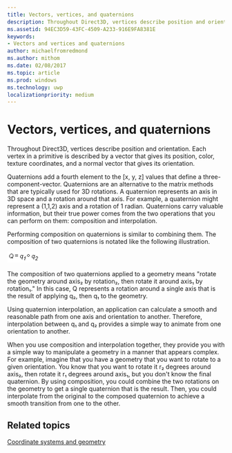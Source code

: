 ```yaml
---
title: Vectors, vertices, and quaternions
description: Throughout Direct3D, vertices describe position and orientation. Each vertex in a primitive is described by a vector that gives its position, color, texture coordinates, and a normal vector that gives its orientation.
ms.assetid: 94EC3D59-43FC-4509-A233-916E9FA8381E
keywords:
- Vectors and vertices and quaternions
author: michaelfromredmond
ms.author: mithom
ms.date: 02/08/2017
ms.topic: article
ms.prod: windows
ms.technology: uwp
localizationpriority: medium
---
```


# Vectors, vertices, and quaternions


Throughout Direct3D, vertices describe position and orientation. Each vertex in a primitive is described by a vector that gives its position, color, texture coordinates, and a normal vector that gives its orientation.

Quaternions add a fourth element to the \[x, y, z\] values that define a three-component-vector. Quaternions are an alternative to the matrix methods that are typically used for 3D rotations. A quaternion represents an axis in 3D space and a rotation around that axis. For example, a quaternion might represent a (1,1,2) axis and a rotation of 1 radian. Quaternions carry valuable information, but their true power comes from the two operations that you can perform on them: composition and interpolation.

Performing composition on quaternions is similar to combining them. The composition of two quaternions is notated like the following illustration.

![illustration of quaternion notation](images/quateq.png)

The composition of two quaternions applied to a geometry means "rotate the geometry around axis₂ by rotation₂, then rotate it around axis₁ by rotation₁." In this case, Q represents a rotation around a single axis that is the result of applying q₂, then q₁ to the geometry.

Using quaternion interpolation, an application can calculate a smooth and reasonable path from one axis and orientation to another. Therefore, interpolation between q₁ and q₂ provides a simple way to animate from one orientation to another.

When you use composition and interpolation together, they provide you with a simple way to manipulate a geometry in a manner that appears complex. For example, imagine that you have a geometry that you want to rotate to a given orientation. You know that you want to rotate it r₂ degrees around axis₂, then rotate it r₁ degrees around axis₁, but you don't know the final quaternion. By using composition, you could combine the two rotations on the geometry to get a single quaternion that is the result. Then, you could interpolate from the original to the composed quaternion to achieve a smooth transition from one to the other.

## <span id="related-topics"></span>Related topics


[Coordinate systems and geometry](coordinate-systems-and-geometry.md)

 

 




